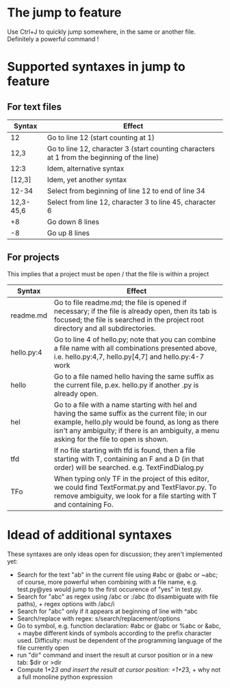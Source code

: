 # The jump to feature
Use Ctrl+J to quickly jump somewhere, in the same or another file.
Definitely a powerful command !

# Supported syntaxes in jump to feature
## For text files
Syntax | Effect
---------|------------
12 | Go to line 12 (start counting at 1)
12,3 | Go to line 12, character 3 (start counting characters at 1 from the beginning of the line)
12:3 | Idem, alternative syntax
[12,3] | Idem, yet another syntax
12-34 | Select from beginning of line 12 to end of line 34
12,3-45,6 | Select from line 12, character 3 to line 45, character 6
+8 | Go down 8 lines
-8 | Go up 8 lines

## For projects
This implies that a project must be open / that the file is within a project

Syntax | Effect
---------|------------
readme.md | Go to file readme.md; the file is opened if necessary; if the file is already open, then its tab is focused; the file is searched in the project root directory and all subdirectories.
hello.py:4 | Go to line 4 of hello.py; note that you can combine a file name with all combinations presented above, i.e. hello.py:4,7, hello.py[4,7] and hello.py:4-7 work
hello | Go to a file named hello having the same suffix as the current file, p.ex. hello.py if another .py is already open.
hel | Go to a file with a name starting with hel and having the same suffix as the current file; in our example, hello.ply would be found, as long as there isn't any ambiguity; if there is an ambiguity, a menu asking for the file to open is shown.
tfd | If no file starting with tfd is found, then a file starting with T, containing an F and a D (in that order) will be searched. e.g. TextFindDialog.py
TFo | When typing only TF in the project of this editor, we could find TextFormat.py and TextFlavor.py. To remove ambiguity, we look for a file starting with T and containing Fo.

# Idead of additional syntaxes
These syntaxes are only ideas open for discussion; they aren't implemented yet:

- Search for the text "ab" in the current file using #abc or @abc or ~abc; of course, more powerful when combining with a file name, e.g. test.py@yes would jump to the first occurence of "yes" in test.py.
- Search for "abc" as regex using /abc or :/abc (to disambiguate with file paths), + regex options with /abc/i
- Search for "abc" only if it appears at beginning of line with ^abc
- Search/replace with regex: s/search/replacement/options
- Go to symbol, e.g. function declaration: #abc or @abc or %abc or &abc, + maybe different kinds of symbols according to the prefix character used. Difficulty: must be dependent of the programming language of the file currently open
- run "dir" command and insert the result at cursor position or in a new tab: $dir or >dir
- Compute 1+2*3 and insert the result at cursor position: =1+2*3, + why not a full monoline python expression
